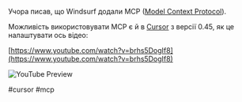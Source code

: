 
Учора писав, що Windsurf додали MCP ([Model Context Protocol](https://modelcontextprotocol.io/introduction)). 

Можливість використовувати MCP є й в [Cursor](https://www.cursor.com/) з версії 0.45, як це налаштувати ось відео:

[https://www.youtube.com/watch?v=brhs5DogIf8](https://www.youtube.com/watch?v=brhs5DogIf8)

![YouTube Preview](https://img.youtube.com/vi/brhs5DogIf8/mqdefault.jpg)


#cursor #mcp

